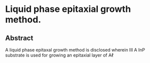 # Liquid phase epitaxial growth method.

## Abstract
A liquid phase epitaxal growth method is disclosed wherein III A InP substrate is used for growing an epitaxial layer of Aℓ